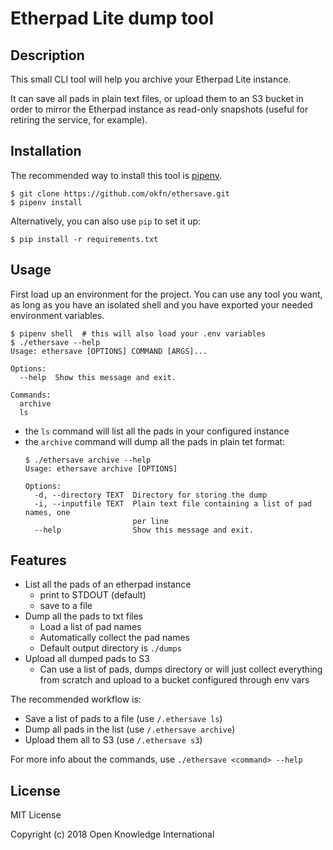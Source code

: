 # Etherpad Lite dump tool

## Description

This small CLI tool will help you archive your Etherpad Lite instance.

It can save all pads in plain text files, or upload them to an S3 bucket in
order to mirror the Etherpad instance as read-only snapshots (useful for
retiring the service, for example).


## Installation

The recommended way to install this tool is [pipenv](http://pipenv.readthedocs.io/en/latest/).

```
$ git clone https://github.com/okfn/ethersave.git
$ pipenv install
```

Alternatively, you can also use `pip` to set it up:

```
$ pip install -r requirements.txt
```


## Usage

First load up an environment for the project. You can use any tool you want, 
as long as you have an isolated shell and you have exported your needed 
environment variables.

```
$ pipenv shell  # this will also load your .env variables
$ ./ethersave --help
Usage: ethersave [OPTIONS] COMMAND [ARGS]...

Options:
  --help  Show this message and exit.

Commands:
  archive
  ls
```

* the `ls` command will list all the pads in your configured instance
* the `archive` command will dump all the pads in plain tet format:
  ```
  $ ./ethersave archive --help
  Usage: ethersave archive [OPTIONS]

  Options:
    -d, --directory TEXT  Directory for storing the dump
    -i, --inputfile TEXT  Plain text file containing a list of pad names, one
                          per line
    --help                Show this message and exit.
  ```
  

## Features

* List all the pads of an etherpad instance
  * print to STDOUT (default)
  * save to a file
* Dump all the pads to txt files
  * Load a list of pad names
  * Automatically collect the pad names
  * Default output directory is `./dumps`
* Upload all dumped pads to S3
  * Can use a list of pads, dumps directory or will just collect everything from scratch and upload to a bucket configured through env vars

The recommended workflow is:

* Save a list of pads to a file (use `/.ethersave ls`)
* Dump all pads in the list (use `/.ethersave archive`)
* Upload them all to S3 (use `/.ethersave s3`)

For more info about the commands, use `./ethersave <command> --help`


## License

MIT License

Copyright (c) 2018 Open Knowledge International
